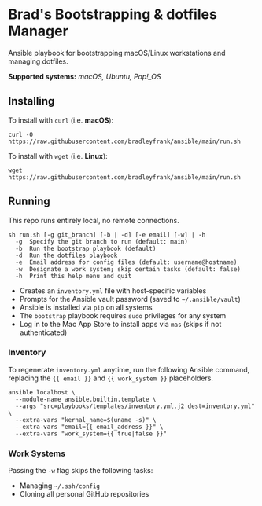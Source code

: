 # Brad's Bootstrapping & dotfiles Manager

Ansible playbook for bootstrapping macOS/Linux workstations and managing dotfiles.

**Supported systems:** *macOS, Ubuntu, Pop!_OS*

## Installing

To install with `curl` (i.e. **macOS**):

```shell
curl -O https://raw.githubusercontent.com/bradleyfrank/ansible/main/run.sh
```

To install with `wget` (i.e. **Linux**):

```shell
wget https://raw.githubusercontent.com/bradleyfrank/ansible/main/run.sh
```

## Running

This repo runs entirely local, no remote connections.

```text
sh run.sh [-g git_branch] [-b | -d] [-e email] [-w] | -h
  -g  Specify the git branch to run (default: main)
  -b  Run the bootstrap playbook (default)
  -d  Run the dotfiles playbook
  -e  Email address for config files (default: username@hostname)
  -w  Designate a work system; skip certain tasks (default: false)
  -h  Print this help menu and quit
```

* Creates an `inventory.yml` file with host-specific variables
* Prompts for the Ansible vault password (saved to `~/.ansible/vault`)
* Ansible is installed via `pip` on all systems
* The `bootstrap` playbook requires `sudo` privileges for any system
* Log in to the Mac App Store to install apps via `mas` (skips if not authenticated)

### Inventory

To regenerate `inventory.yml` anytime, run the following Ansible command, replacing the `{{ email }}` and `{{ work_system }}` placeholders.

```shell
ansible localhost \
  --module-name ansible.builtin.template \
  --args "src=playbooks/templates/inventory.yml.j2 dest=inventory.yml" \
  --extra-vars "kernal_name=$(uname -s)" \
  --extra-vars "email={{ email_address }}" \
  --extra-vars "work_system={{ true|false }}"
```

### Work Systems

Passing the `-w` flag skips the following tasks:

* Managing `~/.ssh/config`
* Cloning all personal GitHub repositories

